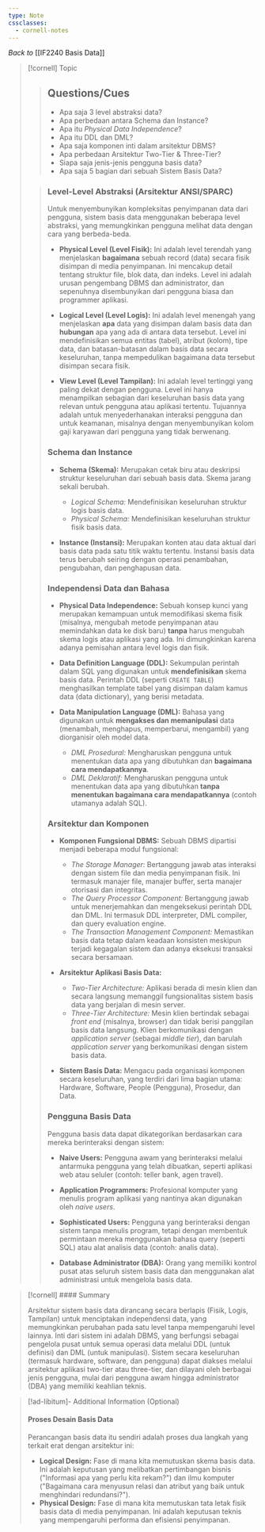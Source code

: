 ```yaml
---
type: Note
cssclasses:
  - cornell-notes
---
```

_Back to_ [[IF2240 Basis Data]]

> [!cornell] Topic
> 
> > ## Questions/Cues
> > 
> > - Apa saja 3 level abstraksi data?
> > - Apa perbedaan antara Schema dan Instance?
> > - Apa itu _Physical Data Independence_?
> > - Apa itu DDL dan DML?
> > - Apa saja komponen inti dalam arsitektur DBMS?
> > - Apa perbedaan Arsitektur Two-Tier & Three-Tier?
> > - Siapa saja jenis-jenis pengguna basis data?
> > - Apa saja 5 bagian dari sebuah Sistem Basis Data?
> 
> > ### Level-Level Abstraksi (Arsitektur ANSI/SPARC)
> > 
> > Untuk menyembunyikan kompleksitas penyimpanan data dari pengguna, sistem basis data menggunakan beberapa level abstraksi, yang memungkinkan pengguna melihat data dengan cara yang berbeda-beda.
> > 
> > - **Physical Level (Level Fisik):** Ini adalah level terendah yang menjelaskan **bagaimana** sebuah record (data) secara fisik disimpan di media penyimpanan. Ini mencakup detail tentang struktur file, blok data, dan indeks. Level ini adalah urusan pengembang DBMS dan administrator, dan sepenuhnya disembunyikan dari pengguna biasa dan programmer aplikasi.
> >     
> > - **Logical Level (Level Logis):** Ini adalah level menengah yang menjelaskan **apa** data yang disimpan dalam basis data dan **hubungan** apa yang ada di antara data tersebut. Level ini mendefinisikan semua entitas (tabel), atribut (kolom), tipe data, dan batasan-batasan dalam basis data secara keseluruhan, tanpa mempedulikan bagaimana data tersebut disimpan secara fisik.
> >     
> > - **View Level (Level Tampilan):** Ini adalah level tertinggi yang paling dekat dengan pengguna. Level ini hanya menampilkan sebagian dari keseluruhan basis data yang relevan untuk pengguna atau aplikasi tertentu. Tujuannya adalah untuk menyederhanakan interaksi pengguna dan untuk keamanan, misalnya dengan menyembunyikan kolom gaji karyawan dari pengguna yang tidak berwenang.
> >     
> > 
> > ### Schema dan Instance
> > 
> > - **Schema (Skema):** Merupakan cetak biru atau deskripsi struktur keseluruhan dari sebuah basis data. Skema jarang sekali berubah.
> >     
> >     - _Logical Schema:_ Mendefinisikan keseluruhan struktur logis basis data.
> >     - _Physical Schema:_ Mendefinisikan keseluruhan struktur fisik basis data.
> > - **Instance (Instansi):** Merupakan konten atau data aktual dari basis data pada satu titik waktu tertentu. Instansi basis data terus berubah seiring dengan operasi penambahan, pengubahan, dan penghapusan data.
> >     
> > 
> > ### Independensi Data dan Bahasa
> > 
> > - **Physical Data Independence:** Sebuah konsep kunci yang merupakan kemampuan untuk memodifikasi skema fisik (misalnya, mengubah metode penyimpanan atau memindahkan data ke disk baru) **tanpa** harus mengubah skema logis atau aplikasi yang ada. Ini dimungkinkan karena adanya pemisahan antara level logis dan fisik.
> >     
> > - **Data Definition Language (DDL):** Sekumpulan perintah dalam SQL yang digunakan untuk **mendefinisikan** skema basis data. Perintah DDL (seperti `CREATE TABLE`) menghasilkan template tabel yang disimpan dalam kamus data (data dictionary), yang berisi metadata.
> >     
> > - **Data Manipulation Language (DML):** Bahasa yang digunakan untuk **mengakses dan memanipulasi** data (menambah, menghapus, memperbarui, mengambil) yang diorganisir oleh model data.
> >     
> >     - _DML Prosedural:_ Mengharuskan pengguna untuk menentukan data apa yang dibutuhkan dan **bagaimana cara mendapatkannya**.
> >     - _DML Deklaratif:_ Mengharuskan pengguna untuk menentukan data apa yang dibutuhkan **tanpa menentukan bagaimana cara mendapatkannya** (contoh utamanya adalah SQL).
> > 
> > ### Arsitektur dan Komponen
> > 
> > - **Komponen Fungsional DBMS:** Sebuah DBMS dipartisi menjadi beberapa modul fungsional:
> >     
> >     - _The Storage Manager:_ Bertanggung jawab atas interaksi dengan sistem file dan media penyimpanan fisik. Ini termasuk manajer file, manajer buffer, serta manajer otorisasi dan integritas.
> >     - _The Query Processor Component:_ Bertanggung jawab untuk menerjemahkan dan mengeksekusi perintah DDL dan DML. Ini termasuk DDL interpreter, DML compiler, dan query evaluation engine.
> >     - _The Transaction Management Component:_ Memastikan basis data tetap dalam keadaan konsisten meskipun terjadi kegagalan sistem dan adanya eksekusi transaksi secara bersamaan.
> > - **Arsitektur Aplikasi Basis Data:**
> >     
> >     - _Two-Tier Architecture:_ Aplikasi berada di mesin klien dan secara langsung memanggil fungsionalitas sistem basis data yang berjalan di mesin server.
> >     - _Three-Tier Architecture:_ Mesin klien bertindak sebagai _front end_ (misalnya, browser) dan tidak berisi panggilan basis data langsung. Klien berkomunikasi dengan _application server_ (sebagai _middle tier_), dan barulah _application server_ yang berkomunikasi dengan sistem basis data.
> > - **Sistem Basis Data:** Mengacu pada organisasi komponen secara keseluruhan, yang terdiri dari lima bagian utama: Hardware, Software, People (Pengguna), Prosedur, dan Data.
> >     
> > 
> > ### Pengguna Basis Data
> > 
> > Pengguna basis data dapat dikategorikan berdasarkan cara mereka berinteraksi dengan sistem:
> > 
> > - **Naive Users:** Pengguna awam yang berinteraksi melalui antarmuka pengguna yang telah dibuatkan, seperti aplikasi web atau seluler (contoh: teller bank, agen travel).
> >     
> > - **Application Programmers:** Profesional komputer yang menulis program aplikasi yang nantinya akan digunakan oleh _naive users_.
> >     
> > - **Sophisticated Users:** Pengguna yang berinteraksi dengan sistem tanpa menulis program, tetapi dengan membentuk permintaan mereka menggunakan bahasa query (seperti SQL) atau alat analisis data (contoh: analis data).
> >     
> > - **Database Administrator (DBA):** Orang yang memiliki kontrol pusat atas seluruh sistem basis data dan menggunakan alat administrasi untuk mengelola basis data.
> >     

> [!cornell] #### Summary
> 
> Arsitektur sistem basis data dirancang secara berlapis (Fisik, Logis, Tampilan) untuk menciptakan independensi data, yang memungkinkan perubahan pada satu level tanpa mempengaruhi level lainnya. Inti dari sistem ini adalah DBMS, yang berfungsi sebagai pengelola pusat untuk semua operasi data melalui DDL (untuk definisi) dan DML (untuk manipulasi). Sistem secara keseluruhan (termasuk hardware, software, dan pengguna) dapat diakses melalui arsitektur aplikasi two-tier atau three-tier, dan dilayani oleh berbagai jenis pengguna, mulai dari pengguna awam hingga administrator (DBA) yang memiliki keahlian teknis.

> [!ad-libitum]- Additional Information (Optional)
> 
> #### Proses Desain Basis Data
> 
> Perancangan basis data itu sendiri adalah proses dua langkah yang terkait erat dengan arsitektur ini:
> 
> - **Logical Design:** Fase di mana kita memutuskan skema basis data. Ini adalah keputusan yang melibatkan pertimbangan bisnis ("Informasi apa yang perlu kita rekam?") dan ilmu komputer ("Bagaimana cara menyusun relasi dan atribut yang baik untuk menghindari redundansi?").
> - **Physical Design:** Fase di mana kita memutuskan tata letak fisik basis data di media penyimpanan. Ini adalah keputusan teknis yang mempengaruhi performa dan efisiensi penyimpanan.